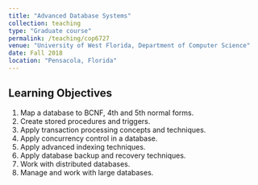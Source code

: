 ```yaml
---
title: "Advanced Database Systems"
collection: teaching
type: "Graduate course"
permalink: /teaching/cop6727
venue: "University of West Florida, Department of Computer Science"
date: Fall 2018
location: "Pensacola, Florida"
---
```


## Learning Objectives
1. Map a database to BCNF, 4th and 5th normal forms.
1. Create stored procedures and triggers.
1. Apply transaction processing concepts and techniques.
1. Apply concurrency control in a database.
1. Apply advanced indexing techniques.
1. Apply database backup and recovery techniques.
1. Work with distributed databases.
1. Manage and work with large databases.